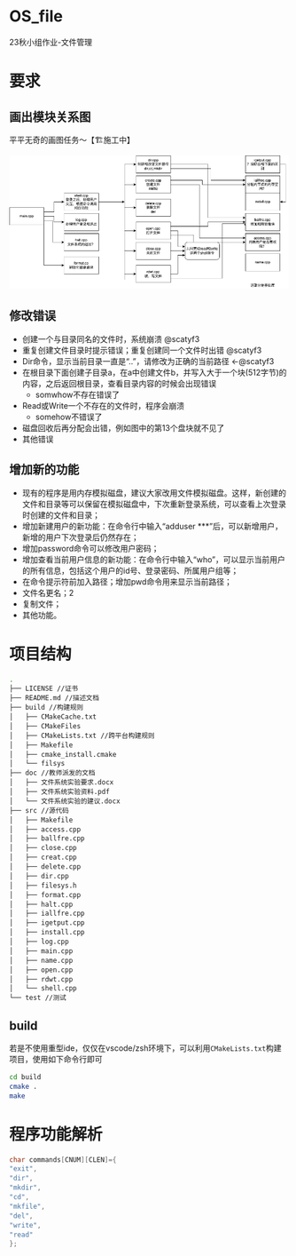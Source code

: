 # OS_file
23秋小组作业-文件管理

# 要求

## 画出模块关系图

平平无奇的画图任务～【🏗️施工中】

![Alt text](assert/roadmap.png)



## 修改错误

- 创建一个与目录同名的文件时，系统崩溃 @scatyf3
- 重复创建文件目录时提示错误；重复创建同一个文件时出错 @scatyf3
- Dir命令，显示当前目录一直是“..”，请修改为正确的当前路径  <-@scatyf3
- 在根目录下面创建子目录a，在a中创建文件b，并写入大于一个块(512字节)的内容，之后返回根目录，查看目录内容的时候会出现错误 
  - somwhow不存在错误了
- Read或Write一个不存在的文件时，程序会崩溃
  - somehow不错误了
- 磁盘回收后再分配会出错，例如图中的第13个盘块就不见了
- 其他错误

## 增加新的功能

- 现有的程序是用内存模拟磁盘，建议大家改用文件模拟磁盘。这样，新创建的文件和目录等可以保留在模拟磁盘中，下次重新登录系统，可以查看上次登录时创建的文件和目录；
- 增加新建用户的新功能：在命令行中输入“adduser ***”后，可以新增用户，新增的用户下次登录后仍然存在；
- 增加password命令可以修改用户密码；
- 增加查看当前用户信息的新功能：在命令行中输入“who”，可以显示当前用户的所有信息，包括这个用户的id号、登录密码、所属用户组等；
- 在命令提示符前加入路径；增加pwd命令用来显示当前路径；
- 文件名更名；2
- 复制文件；
- 其他功能。

# 项目结构

```sh
.
├── LICENSE //证书
├── README.md //描述文档
├── build //构建规则
│   ├── CMakeCache.txt
│   ├── CMakeFiles
│   ├── CMakeLists.txt //跨平台构建规则
│   ├── Makefile
│   ├── cmake_install.cmake
│   └── filsys
├── doc //教师派发的文档
│   ├── 文件系统实验要求.docx
│   ├── 文件系统实验资料.pdf
│   └── 文件系统实验的建议.docx
├── src //源代码
│   ├── Makefile
│   ├── access.cpp
│   ├── ballfre.cpp
│   ├── close.cpp
│   ├── creat.cpp
│   ├── delete.cpp
│   ├── dir.cpp
│   ├── filesys.h
│   ├── format.cpp
│   ├── halt.cpp
│   ├── iallfre.cpp
│   ├── igetput.cpp
│   ├── install.cpp
│   ├── log.cpp
│   ├── main.cpp
│   ├── name.cpp
│   ├── open.cpp
│   ├── rdwt.cpp
│   └── shell.cpp
└── test //测试

```

## build

若是不使用重型ide，仅仅在vscode/zsh环境下，可以利用`CMakeLists.txt`构建项目，使用如下命令行即可

```sh
cd build
cmake .
make
```

# 程序功能解析

```cpp
char commands[CNUM][CLEN]={
"exit",
"dir",
"mkdir",
"cd",
"mkfile",
"del",
"write",
"read"
};
```

